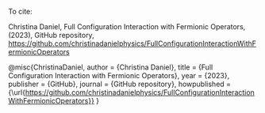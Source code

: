 To cite:

Christina Daniel, Full Configuration Interaction with Fermionic Operators, (2023), GitHub repository, https://github.com/christinadanielphysics/FullConfigurationInteractionWithFermionicOperators

@misc{ChristinaDaniel,
  author = {Christina Daniel},
  title = {Full Configuration Interaction with Fermionic Operators},
  year = {2023},
  publisher = {GitHub},
  journal = {GitHub repository},
  howpublished = {\url{https://github.com/christinadanielphysics/FullConfigurationInteractionWithFermionicOperators}}
}
